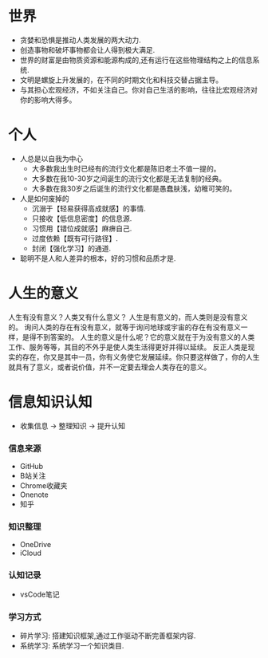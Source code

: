 # 世界
* 贪婪和恐惧是推动人类发展的两大动力.
* 创造事物和破坏事物都会让人得到极大满足.
* 世界的财富是由物质资源和能源构成的,还有运行在这些物理结构之上的信息系统.
* 文明是螺旋上升发展的，在不同的时期文化和科技交替占据主导。
* 与其担心宏观经济，不如关注自己。你对自己生活的影响，往往比宏观经济对你的影响大得多。


# 个人
* 人总是以自我为中心
  * 大多数我出生时已经有的流行文化都是陈旧老土不值一提的。
  * 大多数在我10-30岁之间诞生的流行文化都是无法复制的经典。
  * 大多数在我30岁之后诞生的流行文化都是愚蠢肤浅，幼稚可笑的。
* 人是如何废掉的
  * 沉溺于【轻易获得高成就感】的事情.
  * 只接收【低信息密度】的信息源.
  * 习惯用【错位成就感】麻痹自己.
  * 过度依赖【既有可行路径】.
  * 封闭【强化学习】的通道.
* 聪明不是人和人差异的根本，好的习惯和品质才是.


# 人生的意义
人生有没有意义？人类又有什么意义？
人生是有意义的，而人类则是没有意义的。
询问人类的存在有没有意义，就等于询问地球或宇宙的存在有没有意义一样，是得不到答案的。
人生的意义是什么呢？它的意义就在于为没有意义的人类工作、服务等等，其目的不外乎是使人类生活得更好并得以延续。
反正人类是现实的存在，你又是其中一员，你有义务使它发展延续。你只要这样做了，你的人生就具有了意义，或者说价值，并不一定要去理会人类存在的意义。


# 信息知识认知
* 收集信息 -> 整理知识 -> 提升认知
### 信息来源
* GitHub
* B站关注
* Chrome收藏夹
* Onenote
* 知乎
### 知识整理
* OneDrive
* iCloud
### 认知记录
* vsCode笔记

### 学习方式
* 碎片学习: 搭建知识框架,通过工作驱动不断完善框架内容.
* 系统学习: 系统学习一个知识类目.

